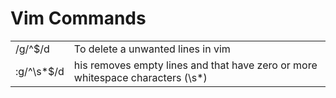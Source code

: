 # Vim Commands



|           |                                                                     |
|-----------|---------------------------------------------------------------------|
| /g/^$/d  |    To delete a unwanted lines in vim                                                |
| :g/^\s*$/d  |   his removes empty lines and that have zero or more whitespace characters (\s*)                                             |
